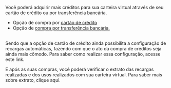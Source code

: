 Você poderá adquirir mais créditos para sua carteira virtual através de seu cartão de crédito 
 ou por transferência bancária. 

- Opção de compra por [cartão de crédito](/ABT-%2D-app-para-uso-no-transporte-público/4.-Como-adquirir-créditos-?/4.1.-Realizando-uma-compra-com-cartão-de-crédito)
- Opção de [compra por transferência bancária.](/ABT-%2D-app-para-uso-no-transporte-público/4.-Como-adquirir-créditos-?/4.2.-Realizando-uma-compra-por-transferência-manual)<br><br>

Sendo que a opção de cartão de crédito ainda possibilita a configuração de recargas automáticas, fazendo com que o ato da compra de créditos seja ainda mais cômodo. Para saber como realizar essa configuração, acesse este link.

E após as suas compras, você poderá verificar o extrato das recargas realizadas e dos usos realizados com sua carteira virtual. Para saber mais sobre extrato, clique aqui.





